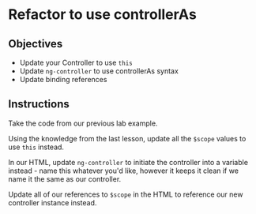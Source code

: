 # Refactor to use controllerAs

## Objectives

- Update your Controller to use `this`
- Update `ng-controller` to use controllerAs syntax
- Update binding references

## Instructions

Take the code from our previous lab example.

Using the knowledge from the last lesson, update all the `$scope` values to use `this` instead.

In our HTML, update `ng-controller` to initiate the controller into a variable instead - name this whatever you'd like, however it keeps it clean if we name it the same as our controller.

Update all of our references to `$scope` in the HTML to reference our new controller instance instead.